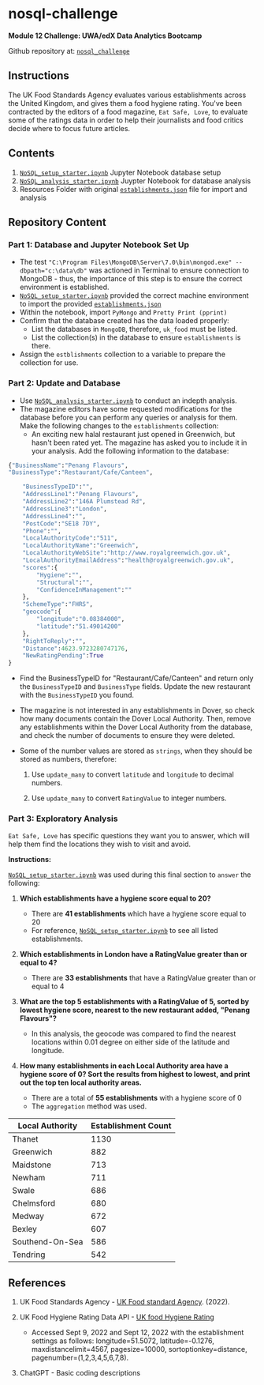# nosql-challenge

**Module 12 Challenge: UWA/edX Data Analytics Bootcamp**

Github repository at: [`nosql_challenge`](https://github.com/RyanLJames1997/nosql-challenge)

## Instructions

The UK Food Standards Agency evaluates various establishments across the United Kingdom, and gives them a food hygiene rating. You've been contracted by the editors of a food magazine, `Eat Safe, Love`, to evaluate some of the ratings data in order to help their journalists and food critics decide where to focus future articles.

## Contents

1. [`NoSQL_setup_starter.ipynb`](https://github.com/RyanLJames1997/nosql-challenge/blob/main/nosql_challenge/Starter_Code/NoSQL_setup_starter.ipynb) Jupyter Notebook database setup
2. [`NoSQL_analysis_starter.ipynb`](https://github.com/RyanLJames1997/nosql-challenge/blob/main/nosql_challenge/Starter_Code/NoSQL_analysis_starter.ipynb) Juypter Notebook for database analysis
3. Resources Folder with original [`establishments.json`](https://github.com/RyanLJames1997/nosql-challenge/blob/main/nosql_challenge/Starter_Code/Resources/establishments.json) file for import and analysis

## Repository Content

### Part 1: Database and Jupyter Notebook Set Up

- The test `"C:\Program Files\MongoDB\Server\7.0\bin\mongod.exe" --dbpath="c:\data\db"` was actioned in Terminal to ensure connection to MongoDB - thus, the importance of this step is to ensure the correct environment is established.
- [`NoSQL_setup_starter.ipynb`](https://github.com/RyanLJames1997/nosql-challenge/blob/main/nosql_challenge/Starter_Code/NoSQL_setup_starter.ipynb) provided the correct machine environment to import the provided [`establishments.json`](https://github.com/RyanLJames1997/nosql-challenge/blob/main/nosql_challenge/Starter_Code/Resources/establishments.json)
- Within the notebook, import `PyMongo` and `Pretty Print (pprint)`
- Confirm that the database created has the data loaded properly:
    - List the databases in `MongoDB`, therefore, `uk_food` must be listed.
    - List the collection(s) in the database to ensure `establishments` is there.
- Assign the  `estblishments` collection to a variable to prepare the collection for use.

### Part 2: Update and Database
- Use [`NoSQL_analysis_starter.ipynb`](https://github.com/RyanLJames1997/nosql-challenge/blob/main/nosql_challenge/Starter_Code/NoSQL_analysis_starter.ipynb) to conduct an indepth analysis.
- The magazine editors have some requested modifications for the database before you can perform any queries or analysis for them. Make the following changes to the `establishments` collection:
  - An exciting new halal restaurant just opened in Greenwich, but hasn't been rated yet. The magazine has asked you to include it in your analysis. Add the following information to the database:

```python
{"BusinessName":"Penang Flavours",
"BusinessType":"Restaurant/Cafe/Canteen",

    "BusinessTypeID":"",
    "AddressLine1":"Penang Flavours",
    "AddressLine2":"146A Plumstead Rd",
    "AddressLine3":"London",
    "AddressLine4":"",
    "PostCode":"SE18 7DY",
    "Phone":"",
    "LocalAuthorityCode":"511",
    "LocalAuthorityName":"Greenwich",
    "LocalAuthorityWebSite":"http://www.royalgreenwich.gov.uk",
    "LocalAuthorityEmailAddress":"health@royalgreenwich.gov.uk",
    "scores":{
        "Hygiene":"",
        "Structural":"",
        "ConfidenceInManagement":""
    },
    "SchemeType":"FHRS",
    "geocode":{
        "longitude":"0.08384000",
        "latitude":"51.49014200"
    },
    "RightToReply":"",
    "Distance":4623.9723280747176,
    "NewRatingPending":True
}
```

- Find the BusinessTypeID for "Restaurant/Cafe/Canteen" and return only the `BusinessTypeID` and `BusinessType` fields.
Update the new restaurant with the `BusinessTypeID` you found.

- The magazine is not interested in any establishments in Dover, so check how many documents contain the Dover Local Authority. Then, remove any establishments within the Dover Local Authority from the database, and check the number of documents to ensure they were deleted.

- Some of the number values are stored as `strings`, when they should be stored as numbers, therefore:

    1. Use `update_many` to convert `latitude` and `longitude` to decimal numbers.
  
    2. Use `update_many` to convert `RatingValue` to integer numbers.

### Part 3: Exploratory Analysis

`Eat Safe, Love` has specific questions they want you to answer, which will help them find the locations they wish to visit and avoid.

<b> Instructions: </b>

[`NoSQL_setup_starter.ipynb`](https://github.com/RyanLJames1997/nosql-challenge/blob/main/nosql_challenge/Starter_Code/NoSQL_setup_starter.ipynb) was used during this final section to `answer` the following:

1. <b> Which establishments have a hygiene score equal to 20? </b> 
    - There are <b> 41 establishments </b> which have a hygiene score equal to 20
    - For reference, [`NoSQL_setup_starter.ipynb`](https://github.com/RyanLJames1997/nosql-challenge/blob/main/nosql_challenge/Starter_Code/NoSQL_setup_starter.ipynb) to see all listed establishments.
    
2. <b> Which establishments in London have a RatingValue greater than or equal to 4? </b> 
    - There are <b>33 establishments</b> that have a RatingValue greater than or equal to 4

3. <b> What are the top 5 establishments with a RatingValue of 5, sorted by lowest hygiene score, nearest to the new restaurant added, "Penang Flavours"?</b>
      - In this analysis, the geocode was compared to find the nearest locations within 0.01 degree on either side of the latitude and longitude.
   
5. <b>How many establishments in each Local Authority area have a hygiene score of 0? Sort the results from highest to lowest, and print out the top ten local authority areas.</b>
   - There are a total of <b>55 establishments</b> with a hygiene score of 0
   - The `aggregation` method was used.

| Local Authority | Establishment Count |
|-----------------|---------------------|
| Thanet          | 1130                |
| Greenwich       | 882                 |
| Maidstone       | 713                 |
| Newham          | 711                 |
| Swale           | 686                 |
| Chelmsford      | 680                 |
| Medway          | 672                 |
| Bexley          | 607                 |
| Southend-On-Sea | 586                 |
| Tendring        | 542                 |

## References

1. UK Food Standards Agency - [UK Food standard Agency](https://www.food.gov.uk/). (2022).

2. UK Food Hygiene Rating Data API - [UK food Hygiene Rating](https://ratings.food.gov.uk/open-data/en-GBLinks)
   - Accessed Sept 9, 2022 and Sept 12, 2022 with the establishment settings as follows: longitude=51.5072, latitude=-0.1276, maxdistancelimit=4567, pagesize=10000, sortoptionkey=distance, pagenumber=(1,2,3,4,5,6,7,8).

3. ChatGPT - Basic coding descriptions 
